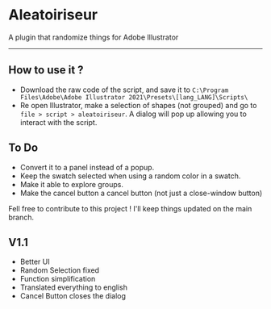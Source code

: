 # Aleatoiriseur

A plugin that randomize things for Adobe Illustrator 

------------------

## How to use it ?

* Download the raw code of the script, and save it to `C:\Program Files\Adobe\Adobe Illustrator 2021\Presets\[lang_LANG]\Scripts\`
* Re open Illustrator, make a selection of shapes (not grouped) and go to `file > script > aleatoiriseur`. A dialog will pop up allowing you to interact with the script.

## To Do

* Convert it to a panel instead of a popup.
* Keep the swatch selected when using a random color in a swatch.
* Make it able to explore groups.
* Make the cancel button a cancel button (not just a close-window button)

Fell free to contribute to this project ! I'll keep things updated on the main branch.

## V1.1
* Better UI
* Random Selection fixed
* Function simplification
* Translated everything to english
* Cancel Button closes the dialog
